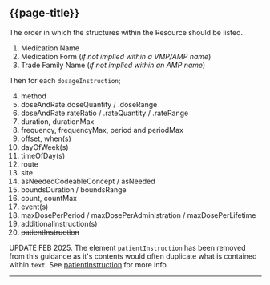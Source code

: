 ## {{page-title}}

The order in which the structures within the Resource should be listed.

1. Medication Name
2. Medication Form (*if not implied within a VMP/AMP name*)
3. Trade Family Name (*if not implied within an AMP name*)

Then for each `dosageInstruction`;

4. method
5. doseAndRate.doseQuantity / .doseRange
6. doseAndRate.rateRatio / .rateQuantity / .rateRange
7. duration, durationMax
8. frequency, frequencyMax, period and periodMax
9. offset, when(s)
10. dayOfWeek(s)
11. timeOfDay(s)
12. route
13. site
14. asNeededCodeableConcept / asNeeded
15. boundsDuration / boundsRange
16. count, countMax
17. event(s)
18. maxDosePerPeriod / maxDosePerAdministration / maxDosePerLifetime
19. additionalInstruction(s)
20. ~~patientInstruction~~

<div class="nhsd-a-box nhsd-a-box--bg-light-yellow nhsd-!t-margin-bottom-6 nhsd-t-body">
UPDATE FEB 2025. The element <code>patientInstruction</code> has been removed from this guidance as it's contents would often duplicate what is contained within <code>text</code>. See <a href="ElementDosage?version=current#additionalInstruction">patientInstruction</a> for more info.
</div>

---